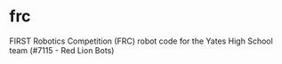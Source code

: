 # frc
FIRST Robotics Competition (FRC) robot code for the Yates High School team (#7115 - Red Lion Bots)
